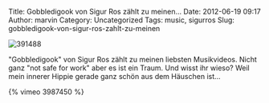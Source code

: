 Title:  Gobbledigook von Sigur Ros zählt zu meinen...
Date: 2012-06-19 09:17
Author: marvin
Category: Uncategorized
Tags: music, sigurros
Slug: gobbledigook-von-sigur-ros-zahlt-zu-meinen

![391488]({static}/images/391488.png)

"Gobbledigook" von Sigur Ros zählt zu meinen liebsten Musikvideos. Nicht
ganz "not safe for work" aber es ist ein Traum. Und wisst ihr wieso?
Weil mein innerer Hippie gerade ganz schön aus dem Häuschen ist...

{% vimeo 3987450 %}

